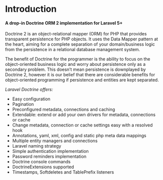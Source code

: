 # Introduction

#### A drop-in Doctrine ORM 2 implementation for Laravel 5+

Doctrine 2 is an object-relational mapper (ORM) for PHP that provides transparent persistence for PHP objects. 
It uses the Data Mapper pattern at the heart, aiming for a complete separation of 
your domain/business logic from the persistence in a relational database management system.

The benefit of Doctrine for the programmer is the ability to focus on the object-oriented business 
logic and worry about persistence only as a secondary problem. This doesn’t mean persistence is downplayed by Doctrine 2, 
however it is our belief that there are considerable benefits for object-oriented programming if persistence and entities are kept separated.

*Laravel Doctrine offers:*

* Easy configuration
* Pagination
* Preconfigured metadata, connections and caching
* Extendable: extend or add your own drivers for metadata, connections or cache
* Change metadata, connection or cache settings easy with a resolved hook
* Annotations, yaml, xml, config and static php meta data mappings
* Multiple entity managers and connections
* Laravel naming strategy
* Simple authentication implementation
* Password reminders implementation
* Doctrine console commands
* DoctrineExtensions supported
* Timestamps, Softdeletes and TablePrefix listeners
